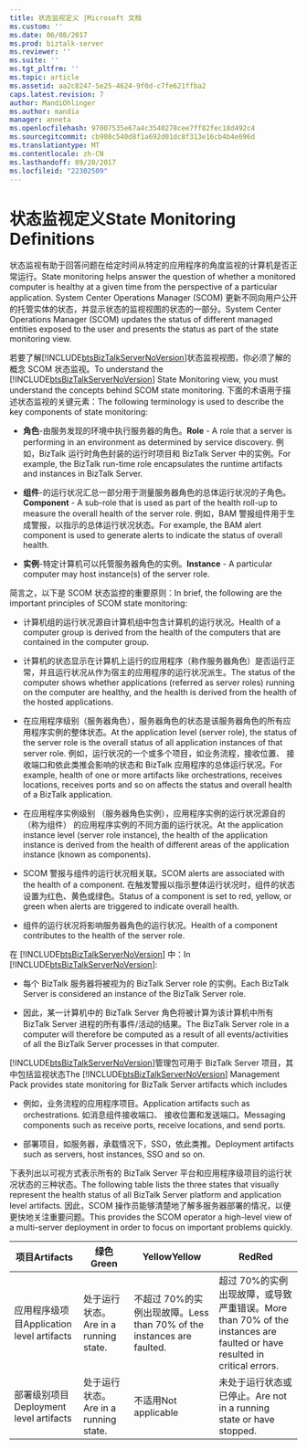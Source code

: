 ```yaml
---
title: 状态监视定义 |Microsoft 文档
ms.custom: ''
ms.date: 06/08/2017
ms.prod: biztalk-server
ms.reviewer: ''
ms.suite: ''
ms.tgt_pltfrm: ''
ms.topic: article
ms.assetid: aa2c8247-5e25-4624-9f0d-c7fe621ffba2
caps.latest.revision: 7
author: MandiOhlinger
ms.author: mandia
manager: anneta
ms.openlocfilehash: 97007535e67a4c3540278cee7ff82fec18d492c4
ms.sourcegitcommit: cb908c540d8f1a692d01dc8f313e16cb4b4e696d
ms.translationtype: MT
ms.contentlocale: zh-CN
ms.lasthandoff: 09/20/2017
ms.locfileid: "22302509"
---
```

# <a name="state-monitoring-definitions"></a><span data-ttu-id="1697c-102">状态监视定义</span><span class="sxs-lookup"><span data-stu-id="1697c-102">State Monitoring Definitions</span></span>
<span data-ttu-id="1697c-103">状态监视有助于回答问题在给定时间从特定的应用程序的角度监视的计算机是否正常运行。</span><span class="sxs-lookup"><span data-stu-id="1697c-103">State monitoring helps answer the question of whether a monitored computer is healthy at a given time from the perspective of a particular application.</span></span> <span data-ttu-id="1697c-104">System Center Operations Manager (SCOM) 更新不同向用户公开的托管实体的状态，并显示状态的监视视图的状态的一部分。</span><span class="sxs-lookup"><span data-stu-id="1697c-104">System Center Operations Manager (SCOM) updates the status of different managed entities exposed to the user and presents the status as part of the state monitoring view.</span></span>  
  
 <span data-ttu-id="1697c-105">若要了解[!INCLUDE[btsBizTalkServerNoVersion](../includes/btsbiztalkservernoversion-md.md)]状态监视视图，你必须了解的概念 SCOM 状态监视。</span><span class="sxs-lookup"><span data-stu-id="1697c-105">To understand the [!INCLUDE[btsBizTalkServerNoVersion](../includes/btsbiztalkservernoversion-md.md)] State Monitoring view, you must understand the concepts behind SCOM state monitoring.</span></span> <span data-ttu-id="1697c-106">下面的术语用于描述状态监视的关键元素：</span><span class="sxs-lookup"><span data-stu-id="1697c-106">The following terminology is used to describe the key components of state monitoring:</span></span>  
  
-   <span data-ttu-id="1697c-107">**角色**-由服务发现的环境中执行服务器的角色。</span><span class="sxs-lookup"><span data-stu-id="1697c-107">**Role** - A role that a server is performing in an environment as determined by service discovery.</span></span> <span data-ttu-id="1697c-108">例如，BizTalk 运行时角色封装的运行时项目和 BizTalk Server 中的实例。</span><span class="sxs-lookup"><span data-stu-id="1697c-108">For example, the BizTalk run-time role encapsulates the runtime artifacts and instances in BizTalk Server.</span></span>  
  
-   <span data-ttu-id="1697c-109">**组件**-的运行状况汇总一部分用于测量服务器角色的总体运行状况的子角色。</span><span class="sxs-lookup"><span data-stu-id="1697c-109">**Component** - A sub-role that is used as part of the health roll-up to measure the overall health of the server role.</span></span> <span data-ttu-id="1697c-110">例如，BAM 警报组件用于生成警报，以指示的总体运行状况状态。</span><span class="sxs-lookup"><span data-stu-id="1697c-110">For example, the BAM alert component is used to generate alerts to indicate the status of overall health.</span></span>  
  
-   <span data-ttu-id="1697c-111">**实例**-特定计算机可以托管服务器角色的实例。</span><span class="sxs-lookup"><span data-stu-id="1697c-111">**Instance** - A particular computer may host instance(s) of the server role.</span></span>  
  
 <span data-ttu-id="1697c-112">简言之，以下是 SCOM 状态监控的重要原则：</span><span class="sxs-lookup"><span data-stu-id="1697c-112">In brief, the following are the important principles of SCOM state monitoring:</span></span>  
  
-   <span data-ttu-id="1697c-113">计算机组的运行状况源自计算机组中包含计算机的运行状况。</span><span class="sxs-lookup"><span data-stu-id="1697c-113">Health of a computer group is derived from the health of the computers that are contained in the computer group.</span></span>  
  
-   <span data-ttu-id="1697c-114">计算机的状态显示在计算机上运行的应用程序（称作服务器角色）是否运行正常，并且运行状况从作为宿主的应用程序的运行状况派生。</span><span class="sxs-lookup"><span data-stu-id="1697c-114">The status of the computer shows whether applications (referred as server roles) running on the computer are healthy, and the health is derived from the health of the hosted applications.</span></span>  
  
-   <span data-ttu-id="1697c-115">在应用程序级别（服务器角色），服务器角色的状态是该服务器角色的所有应用程序实例的整体状态。</span><span class="sxs-lookup"><span data-stu-id="1697c-115">At the application level (server role), the status of the server role is the overall status of all application instances of that server role.</span></span> <span data-ttu-id="1697c-116">例如，运行状况的一个或多个项目，如业务流程，接收位置、 接收端口和依此类推会影响的状态和 BizTalk 应用程序的总体运行状况。</span><span class="sxs-lookup"><span data-stu-id="1697c-116">For example, health of one or more artifacts like orchestrations, receives locations, receives ports and so on affects the status and overall health of a BizTalk application.</span></span>  
  
-   <span data-ttu-id="1697c-117">在应用程序实例级别 （服务器角色实例），应用程序实例的运行状况源自的 （称为组件） 的应用程序实例的不同方面的运行状况。</span><span class="sxs-lookup"><span data-stu-id="1697c-117">At the application instance level (server role instance), the health of the application instance is derived from the health of different areas of the application instance (known as components).</span></span>  
  
-   <span data-ttu-id="1697c-118">SCOM 警报与组件的运行状况相关联。</span><span class="sxs-lookup"><span data-stu-id="1697c-118">SCOM alerts are associated with the health of a component.</span></span> <span data-ttu-id="1697c-119">在触发警报以指示整体运行状况时，组件的状态设置为红色、黄色或绿色。</span><span class="sxs-lookup"><span data-stu-id="1697c-119">Status of a component is set to red, yellow, or green when alerts are triggered to indicate overall health.</span></span>  
  
-   <span data-ttu-id="1697c-120">组件的运行状况将影响服务器角色的运行状况。</span><span class="sxs-lookup"><span data-stu-id="1697c-120">Health of a component contributes to the health of the server role.</span></span>  
  
 <span data-ttu-id="1697c-121">在 [!INCLUDE[btsBizTalkServerNoVersion](../includes/btsbiztalkservernoversion-md.md)] 中：</span><span class="sxs-lookup"><span data-stu-id="1697c-121">In [!INCLUDE[btsBizTalkServerNoVersion](../includes/btsbiztalkservernoversion-md.md)]:</span></span>  
  
-   <span data-ttu-id="1697c-122">每个 BizTalk 服务器将被视为的 BizTalk Server role 的实例。</span><span class="sxs-lookup"><span data-stu-id="1697c-122">Each BizTalk Server is considered an instance of the BizTalk Server role.</span></span>  
  
-   <span data-ttu-id="1697c-123">因此，某一计算机中的 BizTalk Server 角色将被计算为该计算机中所有 BizTalk Server 进程的所有事件/活动的结果。</span><span class="sxs-lookup"><span data-stu-id="1697c-123">The BizTalk Server role in a computer will therefore be computed as a result of all events/activities of all the BizTalk Server processes in that computer.</span></span>  
  
 <span data-ttu-id="1697c-124">[!INCLUDE[btsBizTalkServerNoVersion](../includes/btsbiztalkservernoversion-md.md)]管理包可用于 BizTalk Server 项目，其中包括监视状态</span><span class="sxs-lookup"><span data-stu-id="1697c-124">The [!INCLUDE[btsBizTalkServerNoVersion](../includes/btsbiztalkservernoversion-md.md)] Management Pack provides state monitoring for BizTalk Server artifacts which includes</span></span>  
  
-   <span data-ttu-id="1697c-125">例如，业务流程的应用程序项目。</span><span class="sxs-lookup"><span data-stu-id="1697c-125">Application artifacts such as orchestrations.</span></span> <span data-ttu-id="1697c-126">如消息组件接收端口、 接收位置和发送端口。</span><span class="sxs-lookup"><span data-stu-id="1697c-126">Messaging components such as receive ports, receive locations, and send ports.</span></span>  
  
-   <span data-ttu-id="1697c-127">部署项目，如服务器，承载情况下，SSO，依此类推。</span><span class="sxs-lookup"><span data-stu-id="1697c-127">Deployment artifacts such as servers, host instances, SSO and so on.</span></span>  
  
 <span data-ttu-id="1697c-128">下表列出以可视方式表示所有的 BizTalk Server 平台和应用程序级项目的运行状况状态的三种状态。</span><span class="sxs-lookup"><span data-stu-id="1697c-128">The following table lists the three states that visually represent the health status of all BizTalk Server platform and application level artifacts.</span></span> <span data-ttu-id="1697c-129">因此，SCOM 操作员能够清楚地了解多服务器部署的情况，以便更快地关注重要问题。</span><span class="sxs-lookup"><span data-stu-id="1697c-129">This provides the SCOM operator a high-level view of a multi-server deployment in order to focus on important problems quickly.</span></span>  
  
|<span data-ttu-id="1697c-130">项目</span><span class="sxs-lookup"><span data-stu-id="1697c-130">Artifacts</span></span>|<span data-ttu-id="1697c-131">绿色</span><span class="sxs-lookup"><span data-stu-id="1697c-131">Green</span></span>|<span data-ttu-id="1697c-132">Yellow</span><span class="sxs-lookup"><span data-stu-id="1697c-132">Yellow</span></span>|<span data-ttu-id="1697c-133">Red</span><span class="sxs-lookup"><span data-stu-id="1697c-133">Red</span></span>|  
|---------------|-----------|------------|---------|  
|<span data-ttu-id="1697c-134">应用程序级项目</span><span class="sxs-lookup"><span data-stu-id="1697c-134">Application level artifacts</span></span>|<span data-ttu-id="1697c-135">处于运行状态。</span><span class="sxs-lookup"><span data-stu-id="1697c-135">Are in a running state.</span></span>|<span data-ttu-id="1697c-136">不超过 70%的实例出现故障。</span><span class="sxs-lookup"><span data-stu-id="1697c-136">Less than 70% of the   instances are faulted.</span></span>|<span data-ttu-id="1697c-137">超过 70%的实例出现故障，或导致严重错误。</span><span class="sxs-lookup"><span data-stu-id="1697c-137">More than 70% of the instances are faulted or have resulted in critical errors.</span></span>|  
|<span data-ttu-id="1697c-138">部署级别项目</span><span class="sxs-lookup"><span data-stu-id="1697c-138">Deployment level artifacts</span></span>|<span data-ttu-id="1697c-139">处于运行状态。</span><span class="sxs-lookup"><span data-stu-id="1697c-139">Are in a running state.</span></span>|<span data-ttu-id="1697c-140">不适用</span><span class="sxs-lookup"><span data-stu-id="1697c-140">Not applicable</span></span>|<span data-ttu-id="1697c-141">未处于运行状态或已停止。</span><span class="sxs-lookup"><span data-stu-id="1697c-141">Are not in a running state or have stopped.</span></span>|